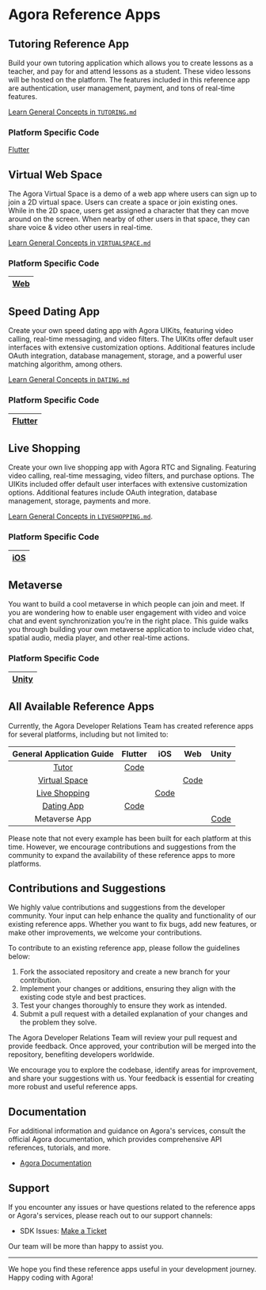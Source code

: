 # Agora Reference Apps

## Tutoring Reference App
Build your own tutoring application which allows you to create lessons as a teacher, and pay for and attend lessons as a student. These video lessons will be hosted on the platform. The features included in this reference app are authentication, user management, payment, and tons of real-time features.

[Learn General Concepts in `TUTORING.md`](https://github.com/AgoraIO-Community/reference-apps/blob/main/TUTORING.md)

### Platform Specific Code
[Flutter](https://github.com/AgoraIO-Community/tutoring-reference-app)

## Virtual Web Space
The Agora Virtual Space is a demo of a web app where users can sign up to join a 2D virtual space. Users can create a space or join existing ones. While in the 2D space, users get assigned a character that they can move around on the screen. When nearby of other users in that space, they can share voice & video other users in real-time.

[Learn General Concepts in `VIRTUALSPACE.md`](https://github.com/AgoraIO-Community/reference-apps/blob/main/VIRTUALSPACE.md)

### Platform Specific Code

| [Web](https://github.com/EkaanshArora/agora-virtualspace/tree/main) |
| ------------------------------------------------------------------- |

## Speed Dating App
Create your own speed dating app with Agora UIKits, featuring video calling, real-time messaging, and video filters. The UIKits offer default user interfaces with extensive customization options. Additional features include OAuth integration, database management, storage, and a powerful user matching algorithm, among others. 

[Learn General Concepts in `DATING.md`](https://github.com/AgoraIO-Community/reference-apps/blob/main/DATING.md)

### Platform Specific Code

| [Flutter](http://github.com/Meherdeep/swipe-app) |
| ------------------------------------------------ |

## Live Shopping

Create your own live shopping app with Agora RTC and Signaling. Featuring video calling, real-time messaging, video filters, and purchase options. The UIKits included offer default user interfaces with extensive customization options. Additional features include OAuth integration, database management, storage, payments and more. 

[Learn General Concepts in `LIVESHOPPING.md`](LIVESHOPPING.md).

### Platform Specific Code

| [iOS](https://github.com/AgoraIO-Community/referenceapp-liveshopping-ios) |
| ------------------------------------------------------------------------- |

## Metaverse 

You want to build a cool metaverse in which people can join and meet. If you are wondering how to enable user engagement with video and voice chat and event synchronization you’re in the right place. This guide walks you through building your own metaverse application to include video chat, spatial audio, media player, and other real-time actions.

### Platform Specific Code

| [Unity](https://github.com/AgoraIO-Community/Agora_Spaces_Unity) |
| ---------------------------------------------------------------- |

## All Available Reference Apps

Currently, the Agora Developer Relations Team has created reference apps for several platforms, including but not limited to:


|    General Application Guide     |                               Flutter                               |                                    iOS                                     |                                 Web                                  |                              Unity                              |
| :------------------------------: | :-----------------------------------------------------------------: | :------------------------------------------------------------------------: | :------------------------------------------------------------------: | :-------------------------------------------------------------: |
|       [Tutor](TUTORING.md)       | [Code](https://github.com/AgoraIO-Community/tutoring-reference-app) |                                                                            |                                                                      |                                                                 |
| [Virtual Space](VIRTUALSPACE.md) |                                                                     |                                                                            | [Code](https://github.com/EkaanshArora/agora-virtualspace/tree/main) |                                                                 |
| [Live Shopping](LIVESHOPPING.md) |                                                                     | [Code](https://github.com/AgoraIO-Community/referenceapp-liveshopping-ios) |                                                                      |                                                                 |
|     [Dating App](DATING.md)      |            [Code](http://github.com/Meherdeep/swipe-app)            |                                                                            |                                                                      |                                                                 |
|          Metaverse App           |                                                                     |                                                                            |                                                                      | [Code](https://github.com/AgoraIO-Community/Agora_Spaces_Unity) |

Please note that not every example has been built for each platform at this time. However, we encourage contributions and suggestions from the community to expand the availability of these reference apps to more platforms.

## Contributions and Suggestions

We highly value contributions and suggestions from the developer community. Your input can help enhance the quality and functionality of our existing reference apps. Whether you want to fix bugs, add new features, or make other improvements, we welcome your contributions.

To contribute to an existing reference app, please follow the guidelines below:

1. Fork the associated repository and create a new branch for your contribution.
2. Implement your changes or additions, ensuring they align with the existing code style and best practices.
3. Test your changes thoroughly to ensure they work as intended.
4. Submit a pull request with a detailed explanation of your changes and the problem they solve.

The Agora Developer Relations Team will review your pull request and provide feedback. Once approved, your contribution will be merged into the repository, benefiting developers worldwide.

We encourage you to explore the codebase, identify areas for improvement, and share your suggestions with us. Your feedback is essential for creating more robust and useful reference apps.

## Documentation

For additional information and guidance on Agora's services, consult the official Agora documentation, which provides comprehensive API references, tutorials, and more.

- [Agora Documentation](https://docs.agora.io)

## Support

If you encounter any issues or have questions related to the reference apps or Agora's services, please reach out to our support channels:

- SDK Issues: [Make a Ticket](https://agora-ticket.agora.io)

Our team will be more than happy to assist you.

---

We hope you find these reference apps useful in your development journey. Happy coding with Agora!

